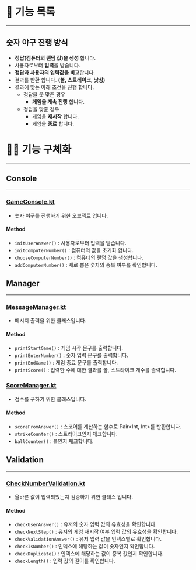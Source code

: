 # 🚀 기능 목록 

---
## 숫자 야구 진행 방식
- **정답(컴퓨터의 랜덤 값)을 생성** 합니다.
- 사용자로부터 **입력**을 받습니다.
- **정답과 사용자의 입력값을 비교**합니다.
- 결과를 반환 합니다. **(볼, 스트레이크, 낫싱)**
- 결과에 맞는 아래 조건을 진행 합니다.
  - 정답을 못 맞춘 경우
    - **게임을 계속 진행** 합니다.
  - 정답을 맞춘 경우 
    - 게임을 **재시작** 합니다.
    - 게임을 **종료** 합니다.

# 🧑‍💻 기능 구체화

---
## Console

---
### [GameConsole.kt](..%2Fsrc%2Fmain%2Fkotlin%2Fbaseball%2Fconsole%2FGameConsole.kt)
- 숫자 야구를 진행하기 위한 오브젝트 입니다.
#### Method
- `initUserAnswer()` : 사용자로부터 입력을 받습니다.
- `initComputerNumber()` : 컴퓨터의 값을 초기화 합니다.
- `chooseComputerNumber()` : 컴퓨터의 랜덤 값을 생성합니다.
- `addComputerNumber()` : 새로 뽑은 숫자의 중복 여부를 확인합니다.

## Manager

---
### [MessageManager.kt](..%2Fsrc%2Fmain%2Fkotlin%2Fbaseball%2Fmanager%2FMessageManager.kt)
- 메시지 출력을 위한 클래스입니다.
#### Method
- `printStartGame()` : 게임 시작 문구를 출력합니다.
- `printEnterNumber()` : 숫자 입력 문구를 출력합니다.
- `printEndGame()` : 게임 종료 문구를 출력합니다.
- `printScore()` : 입력한 수에 대한 결과를 볼, 스트라이크 개수를 출력합니다.
### [ScoreManager.kt](..%2Fsrc%2Fmain%2Fkotlin%2Fbaseball%2Fmanager%2FScoreManager.kt)
- 점수를 구하기 위한 클래스입니다. 
#### Method
- `scoreFromAnswer()` : 스코어를 계산하는 함수로 Pair<Int, Int>를 반환합니다.
- `strikeCounter()` : 스트라이크인지 체크합니다.
- `ballCounter()` : 볼인지 체크합니다.
## Validation

---
### [CheckNumberValidation.kt](..%2Fsrc%2Fmain%2Fkotlin%2Fbaseball%2Fvalidation%2FCheckNumberValidation.kt)
- 올바른 값이 입력되었는지 검증하기 위한 클래스 입니다.
#### Method
- `checkUserAnswer()` : 유저의 숫자 입력 값의 유효성을 확인합니다.
- `checkNextStep()` : 유저의 게임 재시작 여부 입력 값의 유효성을 확인합니다.
- `checkValidationAnswer()` : 유저 입력 값을 인덱스별로 확인합니다.
- `checkIsNumber()` : 인덱스에 해당하는 값이 숫자인지 확인합니다.
- `checkDuplicate()` : 인덱스에 해당하는 값이 중복 값인지 확인합니다.
- `checkLength()` : 입력 값의 길이를 확인합니다.